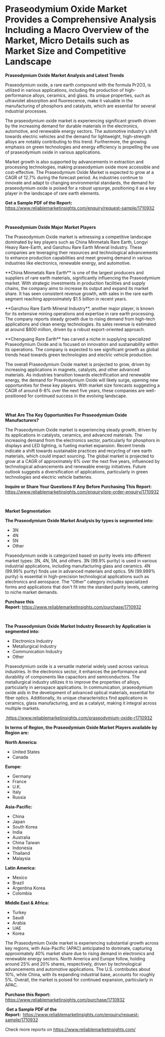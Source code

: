 <p><h1>Praseodymium Oxide Market Provides a Comprehensive Analysis Including a Macro Overview of the Market, Micro Details such as Market Size and Competitive Landscape</h1></p><p><strong>Praseodymium Oxide Market Analysis and Latest Trends</strong></p>
<p><p>Praseodymium oxide, a rare earth compound with the formula Pr2O3, is utilized in various applications, including the production of high-performance alloys, ceramics, and glass. Its unique properties, such as ultraviolet absorption and fluorescence, make it valuable in the manufacturing of phosphors and catalysts, which are essential for several industrial processes.</p><p>The praseodymium oxide market is experiencing significant growth driven by the increasing demand for durable materials in the electronics, automotive, and renewable energy sectors. The automotive industry's shift towards electric vehicles and the demand for lightweight, high-strength alloys are notably contributing to this trend. Furthermore, the growing emphasis on green technologies and energy efficiency is propelling the use of praseodymium oxide in various applications.</p><p>Market growth is also supported by advancements in extraction and processing technologies, making praseodymium oxide more accessible and cost-effective. The Praseodymium Oxide Market is expected to grow at a CAGR of 12.7% during the forecast period. As industries continue to innovate and adapt to changing environmental standards, the demand for praseodymium oxide is poised for a robust upsurge, positioning it as a key player in the landscape of rare earth elements.</p></p>
<p><strong>Get a Sample PDF of the Report:&nbsp;</strong> <a href="https://www.reliablemarketinsights.com/enquiry/request-sample/1710932?utm_campaign=2636&utm_medium=2&utm_source=Github&utm_content=ia&utm_term=27032025&utm_id=praseodymium-oxide">https://www.reliablemarketinsights.com/enquiry/request-sample/1710932</a></p>
<p>&nbsp;</p>
<p><strong>Praseodymium Oxide Major Market Players</strong></p>
<p><p>The Praseodymium Oxide market is witnessing a competitive landscape dominated by key players such as China Minmetals Rare Earth, Longyi Heavy Rare-Earth, and Ganzhou Rare Earth Mineral Industry. These companies are leveraging their resources and technological advancements to enhance production capabilities and meet growing demand in various industries like electronics, renewable energy, and automotive.</p><p>**China Minmetals Rare Earth** is one of the largest producers and suppliers of rare earth materials, significantly influencing the Praseodymium market. With strategic investments in production facilities and supply chains, the company aims to increase its output and expand its market share. It has seen consistent revenue growth, with sales in the rare earth segment reaching approximately $1.5 billion in recent years.</p><p>**Ganzhou Rare Earth Mineral Industry**, another major player, is known for its extensive mining operations and expertise in rare earth processing. The company reports steady growth due to rising demand from high-tech applications and clean energy technologies. Its sales revenue is estimated at around $800 million, driven by a robust export-oriented approach.</p><p>**Chenguang Rare Earth** has carved a niche in supplying specialized Praseodymium Oxide and is focused on innovation and sustainability within its operations. The company is expected to see significant growth as global trends head towards green technologies and electric vehicle production.</p><p>The overall Praseodymium Oxide market is projected to grow, driven by increasing applications in magnets, catalysts, and other advanced materials. As industries transition towards electrification and renewable energy, the demand for Praseodymium Oxide will likely surge, opening new opportunities for these key players. With market size forecasts suggesting a CAGR of around 6-8% over the next five years, these companies are well-positioned for continued success in the evolving landscape.</p></p>
<p>&nbsp;</p>
<p><strong>What Are The Key Opportunities For Praseodymium Oxide Manufacturers?</strong></p>
<p><p>The Praseodymium Oxide market is experiencing steady growth, driven by its applications in catalysts, ceramics, and advanced materials. The increasing demand from the electronics sector, particularly for phosphors in displays and LED lighting, is fueling market expansion. Recent trends indicate a shift towards sustainable practices and recycling of rare earth materials, which could impact sourcing. The global market is projected to grow at a CAGR of approximately 6% over the next five years, influenced by technological advancements and renewable energy initiatives. Future outlook suggests a diversification of applications, particularly in green technologies and electric vehicle batteries.</p></p>
<p><strong>Inquire or Share Your Questions If Any Before Purchasing This Report:</strong> <a href="https://www.reliablemarketinsights.com/enquiry/pre-order-enquiry/1710932?utm_campaign=2636&utm_medium=2&utm_source=Github&utm_content=ia&utm_term=27032025&utm_id=praseodymium-oxide">https://www.reliablemarketinsights.com/enquiry/pre-order-enquiry/1710932</a></p>
<p>&nbsp;</p>
<p><strong>Market Segmentation</strong></p>
<p><strong>The Praseodymium Oxide Market Analysis by types is segmented into:</strong></p>
<p><ul><li>3N</li><li>4N</li><li>5N</li><li>Other</li></ul></p>
<p><p>Praseodymium oxide is categorized based on purity levels into different market types: 3N, 4N, 5N, and others. 3N (99.9% purity) is used in various industrial applications, including manufacturing glass and ceramics. 4N (99.99% purity) finds use in advanced materials and optics. 5N (99.999% purity) is essential in high-precision technological applications such as electronics and aerospace. The "Other" category includes specialized forms and applications that don't fit into the standard purity levels, catering to niche market demands.</p></p>
<p><strong>Purchase this Report:&nbsp;</strong><a href="https://www.reliablemarketinsights.com/purchase/1710932?utm_campaign=2636&utm_medium=2&utm_source=Github&utm_content=ia&utm_term=27032025&utm_id=praseodymium-oxide">https://www.reliablemarketinsights.com/purchase/1710932</a></p>
<p>&nbsp;</p>
<p><strong>The Praseodymium Oxide Market Industry Research by Application is segmented into:</strong></p>
<p><ul><li>Electronics Industry</li><li>Metallurgical Industry</li><li>Communication Industry</li><li>Other</li></ul></p>
<p><p>Praseodymium oxide is a versatile material widely used across various industries. In the electronics sector, it enhances the performance and durability of components like capacitors and semiconductors. The metallurgical industry utilizes it to improve the properties of alloys, particularly in aerospace applications. In communication, praseodymium oxide aids in the development of advanced optical materials, essential for fiber optics. Additionally, its unique characteristics find applications in ceramics, glass manufacturing, and as a catalyst, making it integral across multiple markets.</p></p>
<p><a href="https://www.reliablemarketinsights.com/praseodymium-oxide-r1710932?utm_campaign=2636&utm_medium=2&utm_source=Github&utm_content=ia&utm_term=27032025&utm_id=praseodymium-oxide">&nbsp;https://www.reliablemarketinsights.com/praseodymium-oxide-r1710932</a></p>
<p><strong>In terms of Region, the Praseodymium Oxide Market Players available by Region are:</strong></p>
<p>
    <p> <strong> North America: </strong>
        <ul>
            <li>United States</li>
            <li>Canada</li>
        </ul>
        </p> 
    <p> <strong> Europe: </strong>
        <ul>
            <li>Germany</li>
            <li>France</li>
            <li>U.K.</li>
            <li>Italy</li>
            <li>Russia</li>
        </ul>
        </p> 
    <p> <strong> Asia-Pacific: </strong>
        <ul>
            <li>China</li>
            <li>Japan</li>
            <li>South Korea</li>
            <li>India</li>
            <li>Australia</li>
            <li>China Taiwan</li>
            <li>Indonesia</li>
            <li>Thailand</li>
            <li>Malaysia</li>
        </ul>
        </p> 
    <p> <strong> Latin America: </strong>
        <ul>
            <li>Mexico</li>
            <li>Brazil</li>
            <li>Argentina Korea</li>
            <li>Colombia</li>
        </ul>
        </p> 
    <p> <strong> Middle East & Africa: </strong>
        <ul>
            <li>Turkey</li>
            <li>Saudi</li>
            <li>Arabia</li>
            <li>UAE</li>
            <li>Korea</li>
        </ul>
    </p>
    </p>
<p><p>The Praseodymium Oxide market is experiencing substantial growth across key regions, with Asia-Pacific (APAC) anticipated to dominate, capturing approximately 40% market share due to rising demand in electronics and renewable energy sectors. North America and Europe follow, holding around 25% and 20% shares, respectively, driven by technological advancements and automotive applications. The U.S. contributes about 10%, while China, with its expanding industrial base, accounts for roughly 5%. Overall, the market is poised for continued expansion, particularly in APAC.</p></p>
<p><strong>Purchase this Report: </strong><a href="https://www.reliablemarketinsights.com/purchase/1710932?utm_campaign=2636&utm_medium=2&utm_source=Github&utm_content=ia&utm_term=27032025&utm_id=praseodymium-oxide">https://www.reliablemarketinsights.com/purchase/1710932</a></p>
<p>&nbsp;<strong>Get a Sample PDF of the Report:&nbsp;&nbsp;</strong><a href="https://www.reliablemarketinsights.com/enquiry/request-sample/1710932?utm_campaign=2636&utm_medium=2&utm_source=Github&utm_content=ia&utm_term=27032025&utm_id=praseodymium-oxide">https://www.reliablemarketinsights.com/enquiry/request-sample/1710932</a></p>
<p><strong></strong></p>
<p>Check more reports on <a href="https://www.reliablemarketinsights.com/?utm_campaign=2636&utm_medium=2&utm_source=Github&utm_content=ia&utm_term=27032025&utm_id=praseodymium-oxide">https://www.reliablemarketinsights.com/</a></p>